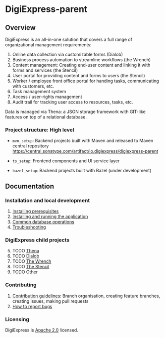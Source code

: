 # DigiExpress-parent

## Overview

DigiExpress is an all-in-one solution that covers a full range of organizational management requirements:
1. Online data collection via customizable forms (Dialob)
2. Business process automation to streamline workflows (the Wrench)
3. Content management: Creating end-user content and linking it with forms and services (the Stencil)
4. User portal for providing content and forms to users (the Stencil)
5. Worker / employee front office portal for handing tasks, communicating with customers, etc. 
6. Task management system
7. Access / user-rights management
8. Audit trail for tracking user access to resources, tasks, etc. 

Data is managed via Thena: a JSON storage framework with GIT-like features on top of a relational database.

### Project structure: High level

* `mvn_setup`: Backend projects built with Maven and released to Maven central repository 
https://central.sonatype.com/artifact/io.digiexpress/digiexpress-parent

* `ts_setup`: Frontend components and UI service layer
* `bazel_setup`: Backend projects built with Bazel (under development)

## Documentation 

### Installation and local development

1. [Installing prerequisites](/docs/README_PREREQUISITES.md)
2. [Installing and running the application](/docs/README_RUNNING_APP.md)
3. [Common database operations](/docs/README_DB_OPS.md)
4. [Troubleshooting](/docs/README_TROUBLESHOOTING.md)

### DigiExpress child projects

5. TODO [Thena](/docs/README_THENA.md)
6. TODO [Dialob](/docs/README_DIALOB.md)
7. TODO [The Wrench](/docs/README_WRENCH.md)
8. TODO [The Stencil](/docs/README_STENCIL.md)
9. TODO Other

### Contributing

1. [Contribution guidelines](/docs/README_CONTRIBUTION_GUIDELINES.md): Branch organisation, creating feature branches, creating issues, making pull requests
2. [How to report bugs](/docs/README_BUG_REPORT.md)


### Licensing 
DigiExpress is [Apache 2.0](/LICENSE) licensed.


